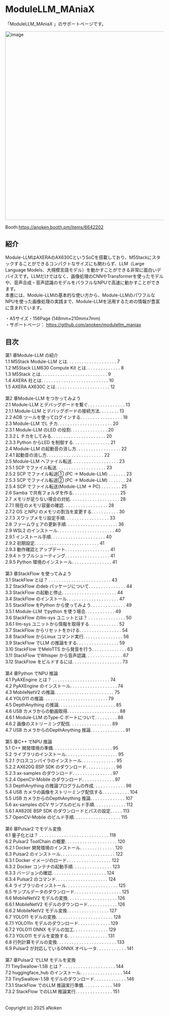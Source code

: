 # ModuleLLM_MAniaX


「ModuleLLM_MAniaX 」のサポートページです。<br>

<img src="https://github.com/user-attachments/assets/568c1342-9b15-47d2-9eec-707b170fb059" alt="image" width="600">

Booth:https://anoken.booth.pm/items/6642202<br>

## 紹介
Module-LLMはAXERAのAX630CというSoCを搭載しており、M5Stackにスタックすることができるコンパクトなサイズにも関わらず、LLM（Large Language Models、大規模言語モデル）を動かすことができる非常に面白いデバイスです。LLMだけではなく、画像処理のCNNやTransformerを使ったモデルや、音声合成・音声認識のモデルをパラフルなNPUで高速に動かすことができます。<br>
本書には、Module-LLMの基本的な使い方から、Module-LLMのパワフルなNPUを使った画像処理の実践まで、Module-LLMを活用するための情報が豊富に含まれています。<br>

・A5サイズ・156Page (148mm×210mmx7mm)<br>
・サポートページ： https://github.com/anoken/modulellm_maniax<br>

## 目次
第1 章Module-LLM の紹介<br>
   1.1 M5Stack Module-LLM とは. . . . . . . . . . . . . . . . . . . . 7<br>
   1.2 M5Stack LLM630 Compute Kit とは. . . . . . . . . . . . . . 8<br>
   1.3 M5Stack とは. . . . . . . . . . . . . . . . . . . . . . . . . . . 9<br>
   1.4 AXERA 社とは. . . . . . . . . . . . . . . . . . . . . . . . . . . 10<br>
   1.5 AXERA AX630C とは. . . . . . . . . . . . . . . . . . . . . . 12<br><br>
第2 章Module-LLM をつかってみよう<br>
   2.1 Module-LLM とデバッグボードを繋ぐ. . . . . . . . . . . . . . . 13<br>
   2.1.1 Module-LLM とデバッグボードの接続方法. . . . . . . . 13<br>
   2.2 ADB ツールを使ってログインする. . . . . . . . . . . . . . . . . 18<br>
   2.3 Module-LLM でL チカ. . . . . . . . . . . . . . . . . . . . . . 20<br>
   2.3.1 Module-LLM のLED の役割. . . . . . . . . . . . . . . 20<br>
   2.3.2 L チカをしてみる. . . . . . . . . . . . . . . . . . . . . . 20<br>
   2.3.3 Python からLED を制御する. . . . . . . . . . . . . . . 21<br>
   2.4 Module-LLM の起動音の消し方. . . . . . . . . . . . . . . . . . 22<br>
   2.4.1 起動音の消し方. . . . . . . . . . . . . . . . . . . . . . . 22<br>
   2.5 Module-LLM へファイル転送. . . . . . . . . . . . . . . . . . . 23<br>
   2.5.1 SCP でファイル転送. . . . . . . . . . . . . . . . . . . . 23<br>
   2.5.2 SCP でファイル転送① (PC → Module-LLM) . . . . . . . 23<br>
   2.5.3 SCP でファイル転送② (PC → Module-LLM) . . . . . . . 24<br>
   2.5.4 SCP でファイル転送(Module-LLM → PC) . . . . . . . . 25<br>
   2.6 Samba で共有フォルダを作る. . . . . . . . . . . . . . . . . . . 25<br>
   2.7 メモリが足りない場合の対処. . . . . . . . . . . . . . . . . . . . 28<br>
   2.7.1 現在のメモリ容量の確認. . . . . . . . . . . . . . . . . . 28<br>
   2.7.2 OS とNPU のメモリの割当を変更する. . . . . . . . . . . 30<br>
   2.7.3 スワップメモリ設定手順. . . . . . . . . . . . . . . . . . 33<br>
   2.8 ファームウェアの更新手順. . . . . . . . . . . . . . . . . . . . . 36<br>
   2.9 WSL2 のインストール. . . . . . . . . . . . . . . . . . . . . . . 40<br>
   2.9.1 インストール手順. . . . . . . . . . . . . . . . . . . . . . 40<br>
   2.9.2 初期設定. . . . . . . . . . . . . . . . . . . . . . . . . . 41<br>
   2.9.3 動作確認とアップデート. . . . . . . . . . . . . . . . . . 41<br>
   2.9.4 トラブルシューティング. . . . . . . . . . . . . . . . . . 41<br>
   2.9.5 Python 環境のインストール. . . . . . . . . . . . . . . . 41<br><br>
第3 章StackFlow を使ってみよう<br>
   3.1 StackFlow とは？ . . . . . . . . . . . . . . . . . . . . . . . . . 43<br>
   3.2 StackFlow のdeb パッケージについて. . . . . . . . . . . . . . . 44<br>
   3.3 StackFlow の起動と停止. . . . . . . . . . . . . . . . . . . . . . 44<br>
   3.4 StackFlow のインストール. . . . . . . . . . . . . . . . . . . . . 47<br>
   3.5 StackFlow をPython から使ってみよう. . . . . . . . . . . . . . 49<br>
   3.5.1 Module-LLM でpython を使う場合. . . . . . . . . . . . 49<br>
   3.6 StackFlow のllm-sys ユニットとは？ . . . . . . . . . . . . . . . 50<br>
   3.6.1 llm-sys ユニットから情報を取得する. . . . . . . . . . . . 52<br>
   3.7 StackFlow からリセットをかける. . . . . . . . . . . . . . . . . 54<br>
   3.8 StackFlow からLinux コマンド実行. . . . . . . . . . . . . . . . 56<br>
   3.9 StackFlow でLLM の推論をする. . . . . . . . . . . . . . . . . 59<br>
   3.10 StackFlow でMeloTTS から発音を行う. . . . . . . . . . . . . . 63<br>
   3.11 StackFlow でWhisper から音声認識. . . . . . . . . . . . . . . 67<br>
   3.12 StackFlow をビルドするには. . . . . . . . . . . . . . . . . . . . 73<br><br>
第4 章Python でNPU 推論<br>
   4.1 PyAXEngine とは？ . . . . . . . . . . . . . . . . . . . . . . . 74<br>
   4.2 PyAXEngine のインストール. . . . . . . . . . . . . . . . . . . 74<br>
   4.3 MobileNetV2 の推論. . . . . . . . . . . . . . . . . . . . . . . . 75<br>
   4.4 YOLO11 の推論. . . . . . . . . . . . . . . . . . . . . . . . . . 79<br>
   4.5 DepthAnything の推論. . . . . . . . . . . . . . . . . . . . . . . 85<br>
   4.6 USB カメラからの動画取得. . . . . . . . . . . . . . . . . . . . . 88<br>
   4.6.1 Module-LLM のType-C ポートについて. . . . . . . . . 88<br>
   4.6.2 画像のストリーミング配信. . . . . . . . . . . . . . . . . 89<br>
   4.7 USB カメラからのDepthAnything 推論. . . . . . . . . . . . . . 91<br><br>
第5 章C++ でNPU 推論<br>
   5.1 C++ 開発環境の準備. . . . . . . . . . . . . . . . . . . . . . . . 95<br>
   5.2 ライブラリのインストール. . . . . . . . . . . . . . . . . . . . . 95<br>
   5.2.1 クロスコンパイラのインストール. . . . . . . . . . . . . . 95<br>
   5.2.2 AX620Q BSP SDK のダウンロード. . . . . . . . . . . . 96<br>
   5.2.3 ax-samples のダウンロード. . . . . . . . . . . . . . . . 97<br>
   5.2.4 OpenCV-Mobile のダウンロード. . . . . . . . . . . . . 97<br>
   5.3 DepthAnything の推論プログラムの作成. . . . . . . . . . . . . 98<br>
   5.4 USB カメラの画像をストリーミング配信する. . . . . . . . . . . 104<br>
   5.5 USB カメラからのDepthAnything 推論. . . . . . . . . . . . . . 107<br>
   5.6 ax-samples のCV サンプルのビルド手順. . . . . . . . . . . . . 112<br>
   5.6.1 AX620E BSP SDK のダウンロードとパスの設定. . . . . 113<br>
   5.7 OpenCV-Mobile のビルド手順. . . . . . . . . . . . . . . . . . . 115<br><br>
第6 章Pulsar2 でモデル変換<br>
   6.1 量子化とは？ . . . . . . . . . . . . . . . . . . . . . . . . . . . . 118<br>
   6.2 Pulsar2 ToolChain の概要. . . . . . . . . . . . . . . . . . . . . 120<br>
   6.2.1 Docker 開発環境のインストール. . . . . . . . . . . . . . 120<br>
   6.3 Pulsar2 のインストール. . . . . . . . . . . . . . . . . . . . . . 122<br>
   6.3.1 Docker イメージのロード. . . . . . . . . . . . . . . . . . 122<br>
   6.3.2 Docker コンテナの起動手順. . . . . . . . . . . . . . . . 123<br>
   6.3.3 バージョンの確認. . . . . . . . . . . . . . . . . . . . . . 124<br>
   6.3.4 Pulsar2 のコマンド. . . . . . . . . . . . . . . . . . . . . 124<br>
   6.4 ライブラリのインストール. . . . . . . . . . . . . . . . . . . . . 125<br>
   6.5 サンプルデータのダウンロード. . . . . . . . . . . . . . . . . . . 125<br>
   6.6 MobileNetV2 モデルの変換. . . . . . . . . . . . . . . . . . . . 126<br>
   6.6.1 MobileNetV2 モデルのダウンロード. . . . . . . . . . . . 126<br>
   6.6.2 MobileNetV2 モデル変換. . . . . . . . . . . . . . . . . 127<br>
   6.7 YOLO11 モデルの変換. . . . . . . . . . . . . . . . . . . . . . . 128<br>
   6.7.1 YOLO11n モデルのダウンロード. . . . . . . . . . . . . 129<br>
   6.7.2 YOLO11 ONNX モデルの加工. . . . . . . . . . . . . . 129<br>
   6.7.3 YOLO11 モデルを変換する. . . . . . . . . . . . . . . . 131<br>
   6.8 行列計算モデルの変換. . . . . . . . . . . . . . . . . . . . . . . . 133<br>
   6.9 Pulsar2 が対応しているONNX オペレータ. . . . . . . . . . . . 141<br><br>
第7 章Pulsar2 でLLM モデルを変換<br>
   7.1 TinySwallow-1.5B とは？ . . . . . . . . . . . . . . . . . . . . . 144<br>
   7.2 huggingface_hub のインストール. . . . . . . . . . . . . . . . . 144<br>
   7.3 TinySwallow-1.5B モデルのダウンロード. . . . . . . . . . . . . 146<br>
   7.3.1 StackFlow でのLLM 推論実行準備. . . . . . . . . . . . 149<br>
   7.3.2 StackFlow でのLLM 推論実行. . . . . . . . . . . . . . . 151<br><br>
<br>
Copyright (c) 2025 aNoken<br>

